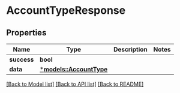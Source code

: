 # AccountTypeResponse

## Properties
Name | Type | Description | Notes
------------ | ------------- | ------------- | -------------
**success** | **bool** |  | 
**data** | [***models::AccountType**](AccountType.md) |  | 

[[Back to Model list]](../README.md#documentation-for-models) [[Back to API list]](../README.md#documentation-for-api-endpoints) [[Back to README]](../README.md)


